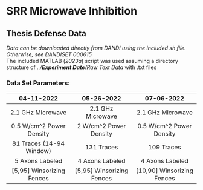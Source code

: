 # SRR Microwave Inhibition
## Thesis Defense Data
_Data can be downloaded directly from DANDI using the included sh file. Otherwise, see DANDISET 000615_  
The included MATLAB (_2023a_) script was used assuming a directory structure of _../**Experiment Date**/Raw Text Data_ with .txt files
### Data Set Parameters:
|04-11-2022|05-26-2022|07-06-2022|
|:---:|:---:|:---:|
|2.1 GHz Microwave|2.1 GHz Microwave|2.1 GHz Microwave|
|0.5 W/cm^2 Power Density|2 W/cm^2 Power Density|0.5 W/cm^2 Power Density|
|81 Traces (14-94 Window)|131 Traces|109 Traces|
|5 Axons Labeled|4 Axons Labeled|4 Axons Labeled|
|[5,95] Winsorizing Fences|[5,95] Winsorizing Fences|[10,90] Winsorizing Fences|
